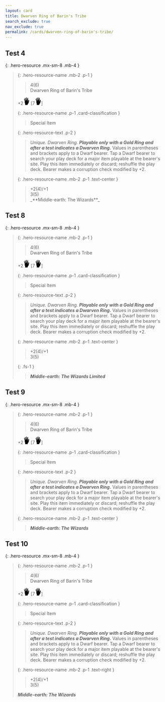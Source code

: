 ```yaml
---
layout: card
title: Dwarven Ring of Barin's Tribe
search_exclude: true
nav_exclude: true
permalink: /cards/dwarven-ring-of-barin's-tribe/
---
```


## Test 4

{: .hero-resource .mx-sm-8 .mb-4 }
> {: .hero-resource-name .mb-2 .p-1 }
> > <div class="card-mp">4(6)</div>
> > <div class="card-name">Dwarven Ring of Barin's Tribe</div>
> 
> +2![](/assets/images/di.svg) \[7![](/assets/images/di.svg)]
> 
> {: .hero-resource-name .p-1 .card-classification }
> > Special Item
> 
> {: .hero-resource-text .p-2 }
> > _Unique. Dwarven Ring._ ***Playable only with a Gold Ring and after a test indicates a Dwarven Ring.*** Values in parentheses and brackets apply to a Dwarf bearer. Tap a Dwarf bearer to search your play deck for a major item playable at the bearer's site. Play this item immediately or discard; reshuffle the play deck. Bearer makes a corruption check modified by +2.
> 
> {: .hero-resource-name .mb-2 .p-1 .text-center }
> > <div class="card-shield">+2(4)/+1</div>
> > <div class="card-corruption">3(5)</div>
> > _**Middle-earth: The Wizards**_

## Test 8

{: .hero-resource .mx-sm-8 .mb-4 }
> {: .hero-resource-name .mb-2 .p-1 }
> > <div class="card-mp">4(6)</div>
> > <div class="card-name">Dwarven Ring of Barin's Tribe</div>
> 
> +2![](/assets/images/di.svg) \[7![](/assets/images/di.svg)]
> 
> {: .hero-resource-name .p-1 .card-classification }
> > Special Item
> 
> {: .hero-resource-text .p-2 }
> > _Unique. Dwarven Ring._ ***Playable only with a Gold Ring and after a test indicates a Dwarven Ring.*** Values in parentheses and brackets apply to a Dwarf bearer. Tap a Dwarf bearer to search your play deck for a major item playable at the bearer's site. Play this item immediately or discard; reshuffle the play deck. Bearer makes a corruption check modified by +2.
> 
> {: .hero-resource-name .mb-2 .p-1 .text-center }
> > <div class="card-shield">+2(4)/+1</div>
> > <div class="card-corruption">3(5)</div>
> 
> {: .fs-1 }
> > _**Middle-earth: The Wizards Limited**_

## Test 9

{: .hero-resource .mx-sm-8 .mb-4 }
> {: .hero-resource-name .mb-2 .p-1 }
> > <div class="card-mp">4(6)</div>
> > <div class="card-name">Dwarven Ring of Barin's Tribe</div>
> 
> +2![](/assets/images/di.svg) \[7![](/assets/images/di.svg)]
> 
> {: .hero-resource-name .p-1 .card-classification }
> > Special Item
> 
> {: .hero-resource-text .p-2 }
> > _Unique. Dwarven Ring._ ***Playable only with a Gold Ring and after a test indicates a Dwarven Ring.*** Values in parentheses and brackets apply to a Dwarf bearer. Tap a Dwarf bearer to search your play deck for a major item playable at the bearer's site. Play this item immediately or discard; reshuffle the play deck. Bearer makes a corruption check modified by +2.
> 
> {: .hero-resource-name .mb-2 .p-1 .text-center }
> > _**Middle-earth: The Wizards**_

## Test 10

{: .hero-resource .mx-sm-8 .mb-4 }
> {: .hero-resource-name .mb-2 .p-1 }
> > <div class="card-mp">4(6)</div>
> > <div class="card-name">Dwarven Ring of Barin's Tribe</div>
> 
> +2![](/assets/images/di.svg) \[7![](/assets/images/di.svg)]
> 
> {: .hero-resource-name .p-1 .card-classification }
> > Special Item
> 
> {: .hero-resource-text .p-2 }
> > _Unique. Dwarven Ring._ ***Playable only with a Gold Ring and after a test indicates a Dwarven Ring.*** Values in parentheses and brackets apply to a Dwarf bearer. Tap a Dwarf bearer to search your play deck for a major item playable at the bearer's site. Play this item immediately or discard; reshuffle the play deck. Bearer makes a corruption check modified by +2.
> 
> {: .hero-resource-name .mb-2 .p-1 .text-right }
> > <div class="card-shield">+2(4)/+1</div>
> > 3(5)
> 
> _**Middle-earth: The Wizards**_
